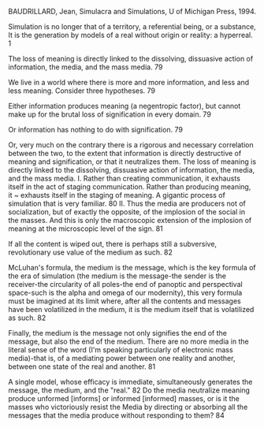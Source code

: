 ﻿BAUDRILLARD, Jean, Simulacra and Simulations, U of Michigan Press, 1994.

Simulation is no longer that of a territory, a referential being, or a substance, It is the generation by models of a real without origin or reality: a hyperreal. 1

The loss of meaning is directly linked to the dissolving, dissuasive action of information, the media, and the mass media. 79

We live in a world where there is more and more information, and less and less meaning. Consider three hypotheses. 79

Either information produces meaning (a negentropic factor), but cannot make up for the brutal loss of signification in every domain. 79

Or information has nothing to do with signification.  79

Or, very much on the contrary there is a rigorous and necessary correlation between the two, to the extent that information is directly destructive of meaning and signification, or that it neutralizes them. The loss of meaning is directly linked to the dissolving, dissuasive action of information, the media, and the mass media.
I. Rather than creating communication, it exhausts itself in the act of staging communication. Rather than producing meaning, it ~ exhausts itself in the staging of meaning. A gigantic process of simulation that is very familiar. 80
II. 
Thus the media are producers not of socialization, but of exactly the opposite, of the implosion of the social in the masses. And this is only the macroscopic extension of the implosion of meaning at the microscopic level of the sign. 81

If all the content is wiped out, there is perhaps still a subversive, revolutionary use value of the medium as such. 82

McLuhan's formula, the medium is the message, which is the key formula of the era of simulation (the medium is the message-the sender is the  receiver-the circularity of all poles-the end of panoptic and perspectival space-such is the alpha and omega of our modernity), this very formula must be imagined at its limit where, after all the contents and messages have been volatilized in the medium, it is the medium itself that is volatilized as such. 82

Finally, the medium is the message not only signifies the end of the message, but also the end of the medium. There are no more media in the literal sense of the word (I'm speaking particularly of electronic mass media)-that is, of a mediating power between one reality and another, between one state of the real and another. 81

A single model, whose efficacy is immediate, simultaneously generates the message, the medium, and the "real." 82
Do the media neutralize meaning produce unformed [informs] or informed [informed] masses, or is it the masses who victoriously resist the Media by directing or absorbing all the messages that the media produce without responding to them? 84

